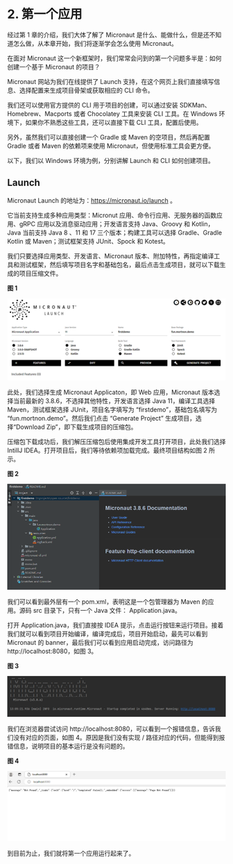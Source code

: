 # 2. 第一个应用

经过第 1 章的介绍，我们大体了解了 Micronaut 是什么、能做什么，但是还不知道怎么做，从本章开始，我们将逐渐学会怎么使用 Micronaut。

在面对 Micronaut 这一个新框架时，我们常常会问到的第一个问题多半是：如何创建一个基于 Micronaut 的项目？

Micronaut 网站为我们在线提供了 Launch 支持，在这个网页上我们直接填写信息、选择配置来生成项目骨架或获取相应的 CLI 命令。

我们还可以使用官方提供的 CLI 用于项目的创建，可以通过安装 SDKMan、Homebrew、Macports 或者 Chocolatey 工具来安装 CLI 工具。在 Windows 环境下，如果你不熟悉这些工具，还可以直接下载 CLI 工具，配置后使用。

另外，虽然我们可以直接创建一个 Gradle 或 Maven 的空项目，然后再配置 Gradle 或者 Maven 的依赖项来使用 Micronaut，但使用标准工具会更方便。

以下，我们以 Windows 环境为例，分别讲解 Launch 和 CLI 如何创建项目。

## Launch

Micronaut Launch 的地址为：https://micronaut.io/launch 。

它当前支持生成多种应用类型：Micronut 应用、命令行应用、无服务器的函数应用、gRPC 应用以及消息驱动应用；开发语言支持 Java、Groovy 和 Kotlin，Java 当前支持 Java 8 、11 和 17 三个版本；构建工具可以选择 Gradle、Gradle Kotlin 或 Maven；测试框架支持 JUnit、Spock 和 Kotest。

我们只要选择应用类型、开发语言、Micronaut 版本、附加特性，再指定编译工具和测试框架，然后填写项目名字和基础包名，最后点击生成项目，就可以下载生成的项目压缩文件。

**图 1**

![micronaut lanuch](./_img/launch.png)

此处，我们选择生成 Micronaut Applicaton，即 Web 应用，Micronaut 版本选择当前最新的 3.8.6，不选择其他特性，开发语言选择 Java 11，编译工具选择 Maven，测试框架选择 JUnit，项目名字填写为 “firstdemo”，基础包名填写为 “fun.mortnon.demo”。然后我们点击 “Generate Project” 生成项目，选择“Download Zip”，即下载生成项目的压缩包。

压缩包下载成功后，我们解压压缩包后使用集成开发工具打开项目，此处我们选择 IntillJ IDEA。打开项目后，我们等待依赖项加载完成。最终项目结构如图 2 所示。

**图 2**

![micronaut project](./_img/project.png)

我们可以看到最外层有一个 pom.xml，表明这是一个包管理器为 Maven 的应用。源码 src 目录下，只有一个 Java 文件： Application.java。

打开 Application.java，我们直接按 IDEA 提示，点击运行按钮来运行项目。接着我们就可以看到项目开始编译，编译完成后，项目开始启动，最先可以看到 Micronaut 的 banner，最后我们可以看到应用启动完成，访问路径为 http://localhost:8080，如图 3。

**图 3**

![micronaut startup](./_img/start.png)

我们在浏览器尝试访问 http://localhost:8080，可以看到一个报错信息，告诉我们没有对应的页面，如图 4。原因是我们没有实现 / 路径对应的代码，但能得到报错信息，说明项目的基本运行是没有问题的。

**图 4**

![micronaut web](./_img/web.png)

到目前为止，我们就将第一个应用运行起来了。